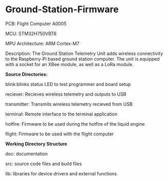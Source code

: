 <h1>Ground-Station-Firmware</h1>

<p>PCB: Flight Computer A0005</p>
<p>MCU: STM32H750VBT6 </p>
<p>MPU Architecture: ARM Cortex-M7</p>

<p>Description: The Ground Station Telemetry Unit adds wireless connectivity to the Raspberry-Pi 
based ground station computer. The unit is equipped with a socket for an XBee module, as well as a LoRa module.</p>

<p><b>Source Directories:</b></p>
<p>
blink:blinks status LED to test programmer and board setup 

reciever: Recieves wireless telemetry and outputs to USB 

transmitter: Transmits wireless telemetry recieved from USB

terminal: Remote interface to the terminal application 

hotfire: Firmware to be used during the hotfire of the liquid engine

flight: Firmware to be used with the flight computer
</p>

<p><b>Working Directory Structure</b></p>

<p>
doc: documentation

src: source code files and build files

lib: libraries for device drivers and external functions
</p>
